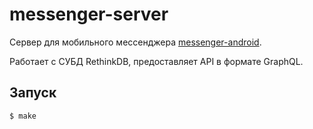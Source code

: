 # messenger-server

Сервер для мобильного мессенджера [messenger-android](https://github.com/vettich/messenger-android).

Работает с СУБД RethinkDB, предоставляет API в формате GraphQL.

## Запуск

```sh
$ make
```

